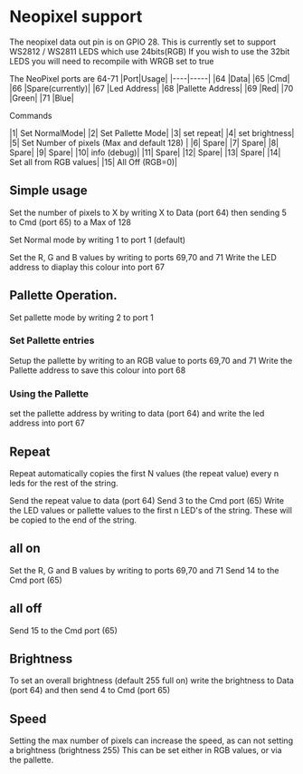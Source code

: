 # Neopixel support

The neopixel data out pin is on GPIO 28. This is currently set to support WS2812 / WS2811 LEDS which use 24bits(RGB)
If you wish to use the 32bit LEDS you will need to recompile with WRGB set to true

The NeoPixel ports are 64-71
|Port|Usage|
|----|-----|
|64 |Data|
|65 |Cmd|
|66 |Spare(currently)|
|67 |Led Address|
|68 |Pallette Address|
|69 |Red|
|70 |Green|
|71 |Blue|

Commands

|1|	Set NormalMode|
|2|	Set Pallette Mode|
|3|	set repeat|
|4|	set brightness|
|5|	Set Number of pixels (Max and default 128) |
|6|	Spare|
|7|	Spare|
|8|	Spare|
|9|	Spare|
|10|	info (debug)|
|11|	Spare|
|12|	Spare|
|13|	Spare|
|14|	Set all from RGB values|
|15|	All Off (RGB=0)|


## Simple usage

Set the number of pixels to X by writing X to Data (port 64) then sending 5 to Cmd (port 65) to a Max of 128

Set Normal mode by writing 1 to port 1 (default)

Set the R, G and B values by writing to ports 69,70 and 71
Write the LED address to diaplay this colour into port 67

## Pallette Operation. 

Set pallette mode by writing 2 to port 1

### Set Pallette entries
Setup the pallette by writing to an RGB value to ports 69,70 and 71
Write the Pallette address to save this colour into port 68

### Using the Pallette
set the pallette address by writing to data (port 64) and write the led address into port 67

## Repeat
Repeat automatically copies the first N values (the repeat value) every n leds for the rest of the string.

Send the repeat value to data (port 64)
Send 3 to the Cmd port (65)
Write the LED values or pallette values to the first n LED's of the string. These will be copied to the end of the string.

## all on
Set the R, G and B values by writing to ports 69,70 and 71
Send 14 to the Cmd port (65)

## all off
Send 15 to the Cmd port (65)

## Brightness
To set an overall brightness (default 255 full on) 
write the brightness to Data (port 64) and then send 4 to Cmd (port 65)

## Speed
Setting the max number of pixels can increase the speed, as can not setting a brightness (brightness 255) 
This can be set either in RGB values, or via the pallette.



